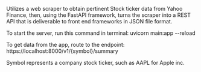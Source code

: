 Utilizes a web scraper to obtain pertinent Stock ticker data from Yahoo Finance, then, using the FastAPI framework, turns the scraper into a REST API that is deliverable to front end frameworks in JSON file format.

To start the server, run this command in terminal:
uvicorn main:app --reload

To get data from the app, route to the endpoint:
https://localhost:8000/v1/{symbol}/summary

Symbol represents a company stock ticker, such as AAPL for Apple inc.
